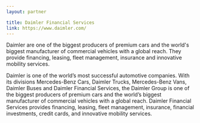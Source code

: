 ```yaml
---
layout: partner

title: Daimler Financial Services
link: https://www.daimler.com/
---
```


Daimler are one of the biggest producers of premium cars and the world's biggest manufacturer of commercial vehicles with a global reach. They provide financing, leasing, fleet management, insurance and innovative mobility services.

Daimler is one of the world’s most successful automotive companies. With its divisions Mercedes-Benz Cars, Daimler Trucks, Mercedes-Benz Vans, Daimler Buses and Daimler Financial Services, the Daimler Group is one of the biggest producers of premium cars and the world’s biggest manufacturer of commercial vehicles with a global reach. Daimler Financial Services provides financing, leasing, fleet management, insurance, financial investments, credit cards, and innovative mobility services.

